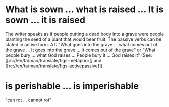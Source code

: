 # What is sown ... what is raised ... It is sown ... it is raised

The writer speaks as if people putting a dead body into a grave were people planting the seed of a plant that would bear fruit. The passive verbs can be stated in active form. AT: "What goes into the grave ... what comes out of the grave ... It goes into the grave ... It comes out of the grave" or "What people bury ... what God raises ... People bury it ... God raises it" (See: [[rc://en/ta/man/translate/figs-metaphor]] and [[rc://en/ta/man/translate/figs-activepassive]])

# is perishable ... is imperishable

"can rot ... cannot rot"